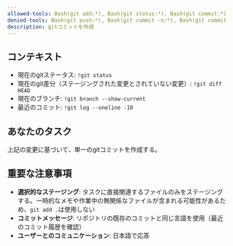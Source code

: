 ```yaml
---
allowed-tools: Bash(git add:*), Bash(git status:*), Bash(git commit:*)
denied-tools: Bash(git push:*), Bash(git commit -n:*), Bash(git commit --no-verify)
description: gitコミットを作成
---
```


## コンテキスト

- 現在のgitステータス: `!git status`
- 現在のgit差分（ステージングされた変更とされていない変更）: `!git diff HEAD`
- 現在のブランチ: `!git branch --show-current`
- 最近のコミット: `!git log --oneline -10`

## あなたのタスク

上記の変更に基づいて、単一のgitコミットを作成する。

## 重要な注意事項

- **選択的なステージング**: タスクに直接関連するファイルのみをステージングする。一時的なメモや作業中の無関係なファイルが含まれる可能性があるため、`git add .`は使用しない
- **コミットメッセージ**: リポジトリの既存のコミットと同じ言語を使用（最近のコミット履歴を確認）
- **ユーザーとのコミュニケーション**: 日本語で応答